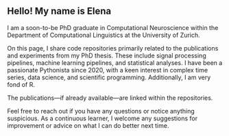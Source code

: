 ## Hello! My name is Elena

I am a soon-to-be PhD graduate in Computational Neuroscience within the Department of Computational Linguistics at the University of Zurich.

On this page, I share code repositories primarily related to the publications and experiments from my PhD thesis. These include signal processing pipelines, machine learning pipelines, and statistical analyses. I have been a passionate Pythonista since 2020, with a keen interest in complex time series, data science, and scientific programming. Additionally, I am very fond of R.

The publications—if already available—are linked within the repositories.

Feel free to reach out if you have any questions or notice anything suspicious. As a continuous learner, I welcome any suggestions for improvement or advice on what I can do better next time.

